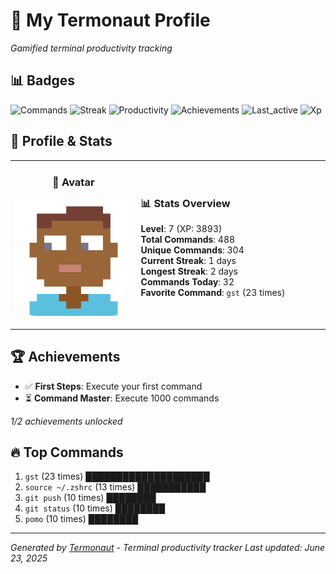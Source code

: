 # 🚀 My Termonaut Profile

*Gamified terminal productivity tracking*

## 📊 Badges

![Commands](https://img.shields.io/badge/Commands-488-green?style=flat-square&logo=terminal&logoColor=white) ![Streak](https://img.shields.io/badge/Streak-1+days-red?style=flat-square&logo=terminal&logoColor=white) ![Productivity](https://img.shields.io/badge/Productivity-80.0%25-green?style=flat-square&logo=terminal&logoColor=white) ![Achievements](https://img.shields.io/badge/Achievements-5%2F10-blue?style=flat-square&logo=terminal&logoColor=white) ![Last_active](https://img.shields.io/badge/Last+Active-5h+ago-green?style=flat-square&logo=terminal&logoColor=white) ![Xp](https://img.shields.io/badge/XP-Level+7+%283893%2F6400%29-green?style=flat-square&logo=terminal&logoColor=white) 

## 🎨 Profile & Stats

<table><tr>
<td width="40%" align="center">

### 👤 Avatar

![Avatar](./avatars/2d55bed6bb17f3d2f9b80d0955c8d8b1.svg)

</td>
<td width="60%">

### 📊 Stats Overview

**Level**: 7 (XP: 3893)  
**Total Commands**: 488  
**Unique Commands**: 304  
**Current Streak**: 1 days  
**Longest Streak**: 2 days  
**Commands Today**: 32  
**Favorite Command**: `gst` (23 times)  

</td>
</tr></table>

## 🏆 Achievements

- ✅ **First Steps**: Execute your first command
- ⏳ **Command Master**: Execute 1000 commands

*1/2 achievements unlocked*

## 🔥 Top Commands

1. `gst` (23 times) ████████████████████
2. `source ~/.zshrc` (13 times) ███████████
3. `git push` (10 times) ████████
4. `git status` (10 times) ████████
5. `pomo` (10 times) ████████

---

*Generated by [Termonaut](https://github.com/oiahoon/termonaut) - Terminal productivity tracker*
*Last updated: June 23, 2025*
